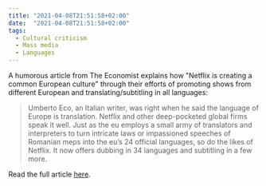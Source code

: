 ```yaml
---
title: "2021-04-08T21:51:58+02:00"
date:  "2021-04-08T21:51:58+02:00"
tags:
  - Cultural criticism
  - Mass media
  - Languages
---
```


A humorous article from The Economist explains how "Netflix is creating a common European culture" through their efforts of promoting shows from different European and translating/subtitling in all languages:

> Umberto Eco, an Italian writer, was right when he said the language of Europe is translation. Netflix and other deep-pocketed global firms speak it well. Just as the eu employs a small army of translators and interpreters to turn intricate laws or impassioned speeches of Romanian meps into the eu’s 24 official languages, so do the likes of Netflix. It now offers dubbing in 34 languages and subtitling in a few more.

Read the full article [here](https://www.economist.com/europe/2021/03/31/how-netflix-is-creating-a-common-european-culture).
